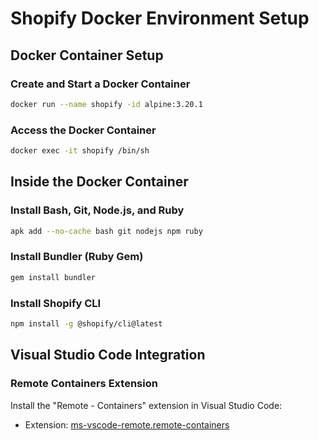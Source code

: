 # Shopify Docker Environment Setup

## Docker Container Setup

### Create and Start a Docker Container

```bash
docker run --name shopify -id alpine:3.20.1
```

### Access the Docker Container

```bash
docker exec -it shopify /bin/sh
```

## Inside the Docker Container

### Install Bash, Git, Node.js, and Ruby

```bash
apk add --no-cache bash git nodejs npm ruby
```

### Install Bundler (Ruby Gem)

```bash
gem install bundler
```

### Install Shopify CLI

```bash
npm install -g @shopify/cli@latest
```

## Visual Studio Code Integration

### Remote Containers Extension

Install the "Remote - Containers" extension in Visual Studio Code:

- Extension: [ms-vscode-remote.remote-containers](https://marketplace.visualstudio.com/items?itemName=ms-vscode-remote.remote-containers)
